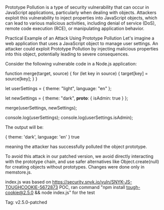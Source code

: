 Prototype Pollution is a type of security vulnerability that can occur in JavaScript applications, particularly when dealing with objects. Attackers exploit this vulnerability to inject properties into JavaScript objects, which can lead to various malicious activities, including denial of service (DoS), remote code execution (RCE), or manipulating application behavior.

Practical Example of an Attack Using Prototype Pollution
Let's imagine a web application that uses a JavaScript object to manage user settings. An attacker could exploit Prototype Pollution by injecting malicious properties into this object, potentially leading to severe consequences.

Consider the following vulnerable code in a Node.js application:

function merge(target, source) {
    for (let key in source) {
        target[key] = source[key];
    }
}

let userSettings = {
    theme: "light",
    language: "en"
};

let newSettings = {
    theme: "dark",
    __proto__: {
        isAdmin: true
    }
};

merge(userSettings, newSettings);

console.log(userSettings);
console.log(userSettings.isAdmin);

The output will be:

{ theme: 'dark', language: 'en' }
true

meaning the attacker has successfully polluted the object prototype.

To avoid this attack in our patched version, we avoid directly interacting with the prototype chain, and use safer alternatives like Object.create(null) for creating objects without prototypes.
Changes were done only in memstore.js.

index.js was based on https://security.snyk.io/vuln/SNYK-JS-TOUGHCOOKIE-5672873 POC, ran command "npm install tough-cookie@2.5.0 && node index.js" for the test


Tag:
v2.5.0-patched
